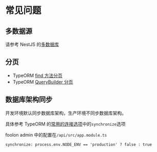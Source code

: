 # 常见问题

## 多数据源

请参考 NestJS 的[多数据库](https://nest.nodejs.cn/techniques/database#%E5%A4%9A%E4%B8%AA%E6%95%B0%E6%8D%AE%E5%BA%93)

## 分页

- TypeORM [find 方法分页](https://typeorm.biunav.com/zh/find-options.html#%E5%9F%BA%E7%A1%80%E9%80%89%E9%A1%B9)
- TypeORM [QueryBuilder 分页](https://typeorm.biunav.com/zh/select-query-builder.html#%E4%BD%BF%E7%94%A8%E5%88%86%E9%A1%B5)

## 数据库架构同步

开发环境默认同步数据库架构，生产环境不同步数据库架构。

具体参考 TypeORM 的[常用的连接选项](https://typeorm.biunav.com/zh/connection-options.html#%E5%B8%B8%E7%94%A8%E7%9A%84%E8%BF%9E%E6%8E%A5%E9%80%89%E9%A1%B9)中的`synchronize`选项

foolon admin 中的配置在`/api/src/app.module.ts`

```typescript:line-numbers=35
synchronize: process.env.NODE_ENV == 'production' ? false : true
```
